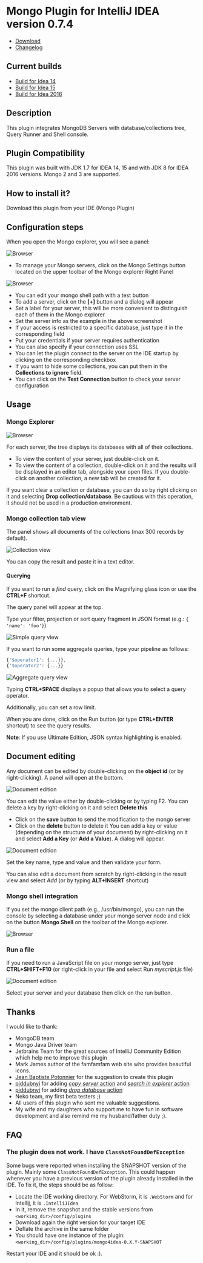 # Mongo Plugin for IntelliJ IDEA version 0.7.4

* [Download](https://plugins.jetbrains.com/plugin/download?pr=idea&updateId=22433)
* [Changelog](https://github.com/dboissier/mongo4idea/blob/master/CHANGELOG.txt)


## Current builds

* [Build for Idea 14](https://github.com/dboissier/mongo4idea/raw/master/snapshot/mongo4idea-0.8.0-idea14-distribution.zip)
* [Build for Idea 15](https://github.com/dboissier/mongo4idea/raw/master/snapshot/mongo4idea-0.8.0-idea15-distribution.zip)
* [Build for Idea 2016](https://github.com/dboissier/mongo4idea/raw/master/snapshot/mongo4idea-0.8.0-idea2016-distribution.zip)


## Description
This plugin integrates MongoDB Servers with database/collections tree, Query Runner and Shell console.

## Plugin Compatibility
This plugin was built with JDK 1.7 for IDEA 14, 15 and with JDK 8 for IDEA 2016 versions. Mongo 2 and 3 are supported.


## How to install it?

Download this plugin from your IDE (Mongo Plugin)

## Configuration steps

When you open the Mongo explorer, you will see a panel:

![Browser](https://github.com/dboissier/mongo4idea/blob/master/doc/mongo4idea-explorerWithoutDB.png?raw=true)

* To manage your Mongo servers, click on the Mongo Settings button located on the upper toolbar of the Mongo explorer Right Panel

![Browser](https://github.com/dboissier/mongo4idea/blob/master/doc/mongo4idea-configuration.png?raw=true)

* You can edit your mongo shell path with a test button
* To add a server, click on the **[+]** button and a dialog will appear
* Set a label for your server, this will be more convenient to distinguish each of them in the Mongo explorer
* Set the server info as the example in the above screenshot
* If your access is restricted to a specific database, just type it in the corresponding field
* Put your credentials if your server requires authentication
* You can also specify if your connection uses SSL
* You can let the plugin connect to the server on the IDE startup by clicking on the corresponding checkbox
* If you want to hide some collections, you can put them in the **Collections to ignore** field.
* You can click on the **Test Connection** button to check your server configuration

## Usage

### Mongo Explorer

![Browser](https://github.com/dboissier/mongo4idea/blob/master/doc/mongo4idea-explorerWithDB.png?raw=true)

For each server, the tree displays its databases with all of their collections.

* To view the content of your server, just double-click on it.
* To view the content of a collection, double-click on it and the results will be displayed in an editor tab, alongside your open files.
If you double-click on another collection, a new tab will be created for it.

If you want clear a collection or database, you can do so by right clicking on it and selecting **Drop collection/database**. Be cautious with this operation, it should not be used in a production environment.

### Mongo collection tab view

The panel shows all documents of the collections (max 300 records by default).

![Collection view](https://github.com/dboissier/mongo4idea/blob/master/doc/mongo4idea-collectionTabView.png?raw=true)

You can copy the result and paste it in a text editor.

#### Querying

If you want to run a *find* query, click on the Magnifying glass icon or use the **CTRL+F** shortcut.

The query panel will appear at the top.

Type your filter, projection or sort query fragment in JSON format (e.g.: `{ 'name': 'foo'}`)

![Simple query view](https://github.com/dboissier/mongo4idea/blob/master/doc/mongo4idea-queryFind.png?raw=true)

If you want to run some aggregate queries, type your pipeline as follows:
```js
{'$operator1': {...}},
{'$operator2': {...}}
```

![Aggregate query view](https://github.com/dboissier/mongo4idea/blob/master/doc/mongo4idea-queryAggregate.png?raw=true)

Typing **CTRL+SPACE** displays a popup that allows you to select a query operator.

Additionally, you can set a row limit.

When you are done, click on the Run button (or type **CTRL+ENTER** shortcut) to see the query results.

**Note**: If you use Ultimate Edition, JSON syntax highlighting is enabled.

## Document editing

Any document can be edited by double-clicking on the **object id** (or by right-clicking). A panel will open at the bottom.

![Document edition](https://github.com/dboissier/mongo4idea/blob/master/doc/mongo4idea-documentEdition.png?raw=true)

You can edit the value either by double-clicking or by typing F2.
You can delete a key by right-clicking on it and select **Delete this**
* Click on the **save** button to send the modification to the mongo server
* Click on the **delete** button to delete it
You can add a key or value (depending on the structure of your document) by right-clicking on it and select **Add a Key** (or **Add a Value**). A dialog will appear.

![Document edition](https://github.com/dboissier/mongo4idea/blob/master/doc/mongo4idea-addKeyDialog.png?raw=true)

Set the key name, type and value and then validate your form.

You can also edit a document from scratch by right-clicking in the result view and select *Add* (or by typing **ALT+INSERT** shortcut)

### Mongo shell integration

If you set the mongo client path (e.g., /usr/bin/mongo), you can run the console by selecting a database under your mongo server node and click on the button **Mongo Shell** on the toolbar of the Mongo explorer.

![Browser](https://github.com/dboissier/mongo4idea/blob/master/doc/mongo4idea-shell.png?raw=true)

### Run a file

If you need to run a JavaScript file on your mongo server, just type **CTRL+SHIFT+F10** (or right-click in your file and select Run *myscript.js* file)

![Document edition](https://github.com/dboissier/mongo4idea/blob/master/doc/mongo4idea-runAFile.png?raw=true)

Select your server and your database then click on the run button.


## Thanks

I would like to thank:
* MongoDB team
* Mongo Java Driver team
* Jetbrains Team for the great sources of IntelliJ Community Edition which help me to improve this plugin
* Mark James author of the famfamfam web site who provides beautiful icons.
* [Jean Baptiste Potonnier](https://github.com/jbpotonnier) for the suggestion to create this plugin
* [piddubnyi](https://github.com/kocherovf) for adding [*copy server* action](https://github.com/dboissier/mongo4idea/pull/141) and [*search in explorer* action](https://github.com/dboissier/mongo4idea/pull/138)
* [piddubnyi](https://github.com/piddubnyi) for adding [*drop database* action](https://github.com/dboissier/mongo4idea/pull/95)
* Neko team, my first beta testers ;)
* All users of this plugin who sent me valuable suggestions.
* My wife and my daughters who support me to have fun in software development and also remind me my husband/father duty ;).


## FAQ


### The plugin does not work. I have `ClassNotFoundDefException`

Some bugs were reported when installing the SNAPSHOT version of the plugin. Mainly some `ClassNotFoundDefException`. This could happen whenever you have a previous version of the plugin already installed in the IDE.
To fix it, the steps should be as follow:

* Locate the IDE working directory. For WebStorm, it is `.WebStorm` and for Intellij, it is `.IntelliJIdea`
* In it, remove the snapshot and the stable versions from `<working_dir>/config/plugins`
* Download again the right version for your target IDE
* Deflate the archive in the same folder
* You should have one instance of the plugin: `<working_dir>/config/plugins/mongo4idea-0.X.Y-SNAPSHOT`

Restart your IDE and it should be ok :).
